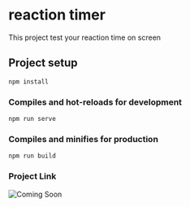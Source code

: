 # reaction timer
This project test your reaction time on screen
## Project setup
```
npm install
```

### Compiles and hot-reloads for development
```
npm run serve
```

### Compiles and minifies for production
```
npm run build
```

### Project Link
![Coming Soon](https://www.indraneelam.com/wp-content/uploads/2017/02/coming-soon-1.png)

[comment]: <> (See [Configuration Reference]&#40;https://cli.vuejs.org/config/&#41;.)
